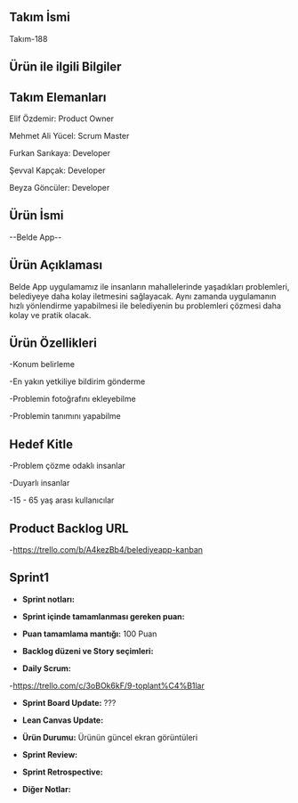 ## Takım İsmi
  Takım-188

## Ürün ile ilgili Bilgiler

## Takım Elemanları

Elif Özdemir: Product Owner

Mehmet Ali Yücel: Scrum Master

Furkan Sarıkaya: Developer

Şevval Kapçak: Developer

Beyza Göncüler: Developer


## Ürün İsmi

--Belde App--

## Ürün Açıklaması

Belde App uygulamamız ile insanların mahallelerinde yaşadıkları problemleri, belediyeye  daha kolay iletmesini sağlayacak. Aynı zamanda uygulamanın hızlı yönlendirme yapabilmesi ile belediyenin bu problemleri çözmesi daha kolay ve pratik olacak.

## Ürün Özellikleri

-Konum belirleme

-En yakın yetkiliye bildirim gönderme

-Problemin fotoğrafını ekleyebilme



-Problemin tanımını yapabilme

## Hedef Kitle

-Problem çözme odaklı insanlar 

-Duyarlı insanlar

-15 - 65 yaş arası kullanıcılar

## Product Backlog URL

-https://trello.com/b/A4kezBb4/belediyeapp-kanban

## Sprint1

* **Sprint notları:** 

* **Sprint içinde tamamlanması gereken puan:** 

* **Puan tamamlama mantığı:** 100 Puan

* **Backlog düzeni ve Story seçimleri:** 


* **Daily Scrum:** 

-https://trello.com/c/3oBOk6kF/9-toplant%C4%B1lar

* **Sprint Board Update:** ???

* **Lean Canvas Update:** 




* **Ürün Durumu:** Ürünün güncel ekran görüntüleri

* **Sprint Review:** 

* **Sprint Retrospective:** 

* **Diğer Notlar:**  
